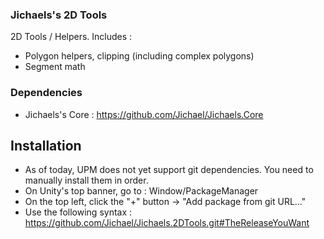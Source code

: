 ### Jichaels's 2D Tools

2D Tools / Helpers. Includes :

  * Polygon helpers, clipping (including complex polygons)
  * Segment math

### Dependencies

  * Jichaels's Core : https://github.com/Jichael/Jichaels.Core
  
## Installation

 * As of today, UPM does not yet support git dependencies. You need to manually install them in order.
 * On Unity's top banner, go to : Window/PackageManager
 * On the top left, click the "+" button -> "Add package from git URL..."
 * Use the following syntax : https://github.com/Jichael/Jichaels.2DTools.git#TheReleaseYouWant